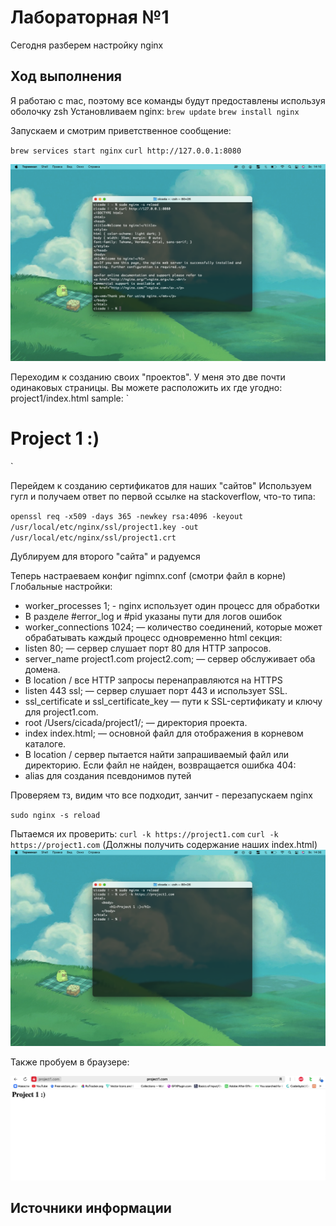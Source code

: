 # Лабораторная №1

Сегодня разберем настройку nginx

## Ход выполнения

Я работаю с mac, поэтому все команды будут предоставлены используя оболочку zsh
Установливаем nginx:
`brew update`
`brew install nginx`

Запускаем и смотрим приветственное сообщение:

`brew services start nginx`
`curl http://127.0.0.1:8080`

![_Привет_](./assets/1.png)

Переходим к созданию своих "проектов". У меня это две почти одинаковых страницы. Вы можете расположить их где угодно:
project1/index.html sample:
`
<html>
    <body>
        <h1>Project 1 :)</h1>
    </body>
</html>
`

Перейдем к созданию сертификатов для наших "сайтов"
Используем гугл и получаем ответ по первой ссылке на stackoverflow, что-то типа:

`openssl req -x509 -days 365 -newkey rsa:4096 -keyout /usr/local/etc/nginx/ssl/project1.key -out /usr/local/etc/nginx/ssl/project1.crt`

Дублируем для второго "сайта" и радуемся

Теперь настраеваем конфиг ngimnx.conf (смотри файл в корне)
Глобальные настройки:
- worker_processes 1; - nginx использует один процесс для обработки
- В разделе #error_log и #pid указаны пути для логов ошибок
- worker_connections 1024; — количество соединений, которые может обрабатывать каждый процесс одновременно
html секция:
- listen 80; — сервер слушает порт 80 для HTTP запросов.
- server_name project1.com project2.com; — сервер обслуживает оба домена.
- В location / все HTTP запросы перенаправляются на HTTPS 
- listen 443 ssl; — сервер слушает порт 443 и использует SSL.
- ssl_certificate и ssl_certificate_key — пути к SSL-сертификату и ключу для project1.com.
- root /Users/cicada/project1/; — директория проекта.
- index index.html; — основной файл для отображения в корневом каталоге.
- В location / сервер пытается найти запрашиваемый файл или директорию. Если файл не найден, возвращается ошибка 404:
- alias для создания псевдонимов путей

Проверяем тз, видим что все подходит, занчит - перезапускаем nginx

`sudo nginx -s reload`

Пытаемся их проверить:
`curl -k https://project1.com`
`curl -k https://project1.com`
(Должны получить содержание наших index.html)
![_Приверка_curl_](./assets/2.png)

Также пробуем в браузере:

![_Приверка_браузер_](./assets/3.png)


## Источники информации



